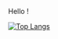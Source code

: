 Hello !

[![Top Langs](https://github-readme-stats.vercel.app/api/top-langs/?username=catalinac3&layout=compact)](https://github.com/catalinac3/github-readme-stats)
